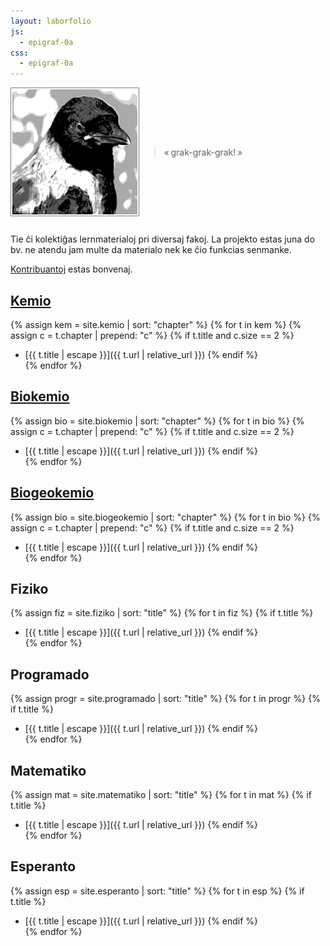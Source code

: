 ```yaml
---
layout: laborfolio
js:
  - epigraf-0a
css:
  - epigraf-0a
---
```


<style>
  .fronto {
    display: flex; 
    align-items: center;
    margin-bottom: 2em;
  }
</style>

<div class="fronto">
  <img src="corvus.jpg" alt="Korvo" style="width: 200px; border: 1px solid gray; padding: 2px">
  <blockquote id="epigrafo" class="epigrafo">«&#x202F;grak-grak-grak!&#x202F;»</blockquote>
</div>

<script>
  const epi = document.getElementById("epigrafo");
  const txt = epigrafo();
  if (epi && txt) {
    epi.textContent = "«\u202F" + txt[0] + "\u202F»" + (txt[1]? " (" + txt[1] + ")" : "");
  }
</script>

Tie ĉi kolektiĝas lernmaterialoj pri diversaj fakoj. 
La projekto estas juna do bv. ne atendu jam multe da materialo
nek ke ĉio funkcias senmanke.

[Kontribuantoj](about) estas bonvenaj.




<!-- alternativa nomo elementoj & molekuloj -->

## [Kemio](/kemio)

{% assign kem = site.kemio | sort: "chapter" %}
{% for t in kem %}
{% assign c = t.chapter | prepend: "c" %}
{% if t.title and c.size == 2 %}
* [{{ t.title | escape }}]({{ t.url | relative_url }})
{% endif %}  
{% endfor %}  

## [Biokemio](/biokemio)

{% assign bio = site.biokemio | sort: "chapter" %}
{% for t in bio %}
{% assign c = t.chapter | prepend: "c" %}
{% if t.title and c.size == 2 %}
* [{{ t.title | escape }}]({{ t.url | relative_url }})
{% endif %}  
{% endfor %}  

<!-- alternativa nomo: (sistemo) Tero -->

## [Biogeokemio](/biogeokemio)

{% assign bio = site.biogeokemio | sort: "chapter" %}
{% for t in bio %}
{% assign c = t.chapter | prepend: "c" %}
{% if t.title and c.size == 2 %}
* [{{ t.title | escape }}]({{ t.url | relative_url }})
{% endif %}  
{% endfor %}  


## Fiziko

{% assign fiz = site.fiziko | sort: "title" %}
{% for t in fiz %}
{% if t.title %}
* [{{ t.title | escape }}]({{ t.url | relative_url }})
{% endif %}  
{% endfor %}

<!-- alternativa nomo: vivo | organismoj -->


## Programado

{% assign progr = site.programado | sort: "title" %}
{% for t in progr %}
{% if t.title %}
* [{{ t.title | escape }}]({{ t.url | relative_url }})
{% endif %}  
{% endfor %}


## Matematiko

{% assign mat = site.matematiko | sort: "title" %}
{% for t in mat %}
{% if t.title %}
* [{{ t.title | escape }}]({{ t.url | relative_url }})
{% endif %}  
{% endfor %}


## Esperanto

{% assign esp = site.esperanto | sort: "title" %}
{% for t in esp %}
{% if t.title %}
* [{{ t.title | escape }}]({{ t.url | relative_url }})
{% endif %}  
{% endfor %}  